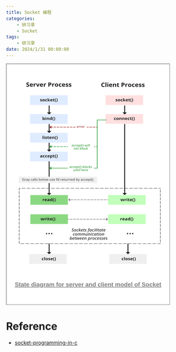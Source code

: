 ```yaml
---
title: Socket 编程
categories: 
    - 研习录
    - Socket
tags:
    - 研习录
date: 2024/1/31 00:00:00
---
```




![img](overall/StatediagramforserverandclientmodelofSocketdrawio2-448x660.png)

# Reference

- [socket-programming-in-c](https://www.geeksforgeeks.org/socket-programming-cc/)